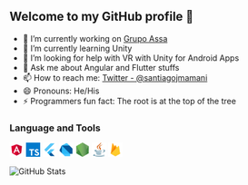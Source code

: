 ## Welcome to my GitHub profile 👋

- 🔭 I’m currently working on [Grupo Assa](https://grupoassa.com)
- 🌱 I’m currently learning Unity
- 🤔 I’m looking for help with VR with Unity for Android Apps
- 💬 Ask me about Angular and Flutter stuffs
- 📫 How to reach me: [Twitter - @santiagojmamani](https://twitter.com/santiagojmamani)
- 😄 Pronouns: He/His
- ⚡ Programmers fun fact: The root is at the top of the tree

### Language and Tools
<img height="25" src="https://raw.githubusercontent.com/github/explore/80688e429a7d4ef2fca1e82350fe8e3517d3494d/topics/angular/angular.png"></img>
<img height="25" src="https://raw.githubusercontent.com/github/explore/80688e429a7d4ef2fca1e82350fe8e3517d3494d/topics/typescript/typescript.png"></img>
<img height="25" src="https://raw.githubusercontent.com/github/explore/80688e429a7d4ef2fca1e82350fe8e3517d3494d/topics/flutter/flutter.png"></img>
<img height="25" src="https://raw.githubusercontent.com/github/explore/80688e429a7d4ef2fca1e82350fe8e3517d3494d/topics/dart/dart.png"></img>
<img height="25" src="https://raw.githubusercontent.com/github/explore/80688e429a7d4ef2fca1e82350fe8e3517d3494d/topics/nodejs/nodejs.png"></img>
<img height="25" src="https://raw.githubusercontent.com/github/explore/80688e429a7d4ef2fca1e82350fe8e3517d3494d/topics/java/java.png"></img>
<img height="25" src="https://raw.githubusercontent.com/github/explore/80688e429a7d4ef2fca1e82350fe8e3517d3494d/topics/firebase/firebase.png"></img>


![GitHub Stats](https://github-readme-stats.vercel.app/api?username=sjmamani&&show_icons=true&title_color=ffffff&icon_color=bb2acf&text_color=daf7dc&bg_color=151515)
